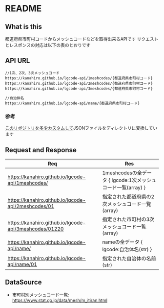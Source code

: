 # README

## What is this

都道府県市町村コードからメッシュコードなどを取得出来るAPIです
リクエストとレスポンスの対応は以下の表のとおりです

## API URL

```shell
//1次、2次、3次メッシュコード
https://kanahiro.github.io/lgcode-api/1meshcodes/{都道府県市町村コード}
https://kanahiro.github.io/lgcode-api/2meshcodes/{都道府県市町村コード}
https://kanahiro.github.io/lgcode-api/3meshcodes/{都道府県市町村コード}

//自治体名
https://kanahiro.github.io/lgcode-api/name/{都道府県市町村コード}
```

### 参考

[このリポジトリを多少カスタムして](https://github.com/Kanahiro/gh-pages-rest-api)JSONファイルをディレクトリに変換しています

## Request and Response

|  Req  |  Res  |
| ---- | ---- |
|  <https://kanahiro.github.io/lgcode-api/1meshcodes/>  |  1meshcodesの全データ { lgcode:1次メッシュコード一覧(array) }  |
|  <https://kanahiro.github.io/lgcode-api/2meshcodes/01>  |  指定された都道府県の2次メッシュコード一覧(array)  |
|  <https://kanahiro.github.io/lgcode-api/3meshcodes/01220>  |  指定された市町村の3次メッシュコード一覧(array)  |
|  <https://kanahiro.github.io/lgcode-api/name/>  |  nameの全データ { lgcode:自治体名(str) }  |
|  <https://kanahiro.github.io/lgcode-api/name/01>  |  指定された自治体の名前(str)  |

## DataSource

- 市町村別メッシュコード一覧: <https://www.stat.go.jp/data/mesh/m_itiran.html>
